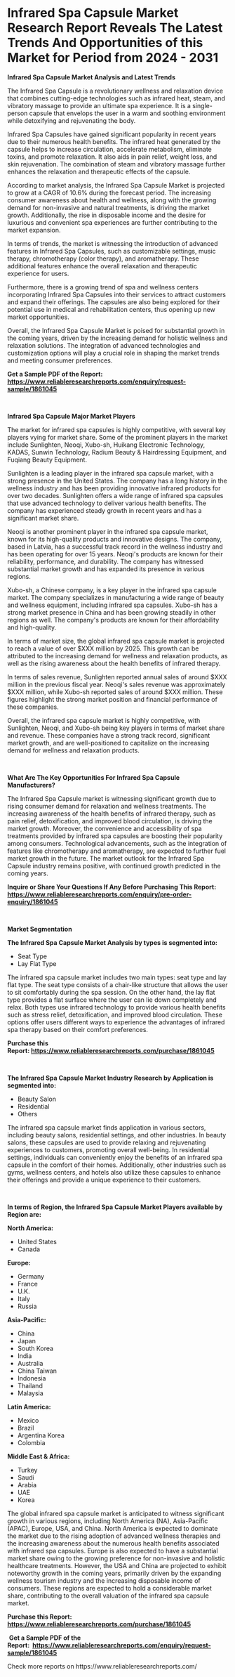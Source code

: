 <p><h1>Infrared Spa Capsule Market Research Report Reveals The Latest Trends And Opportunities of this Market for Period from 2024 - 2031</h1></p><p><strong>Infrared Spa Capsule Market Analysis and Latest Trends</strong></p>
<p><p>The Infrared Spa Capsule is a revolutionary wellness and relaxation device that combines cutting-edge technologies such as infrared heat, steam, and vibratory massage to provide an ultimate spa experience. It is a single-person capsule that envelops the user in a warm and soothing environment while detoxifying and rejuvenating the body.</p><p>Infrared Spa Capsules have gained significant popularity in recent years due to their numerous health benefits. The infrared heat generated by the capsule helps to increase circulation, accelerate metabolism, eliminate toxins, and promote relaxation. It also aids in pain relief, weight loss, and skin rejuvenation. The combination of steam and vibratory massage further enhances the relaxation and therapeutic effects of the capsule.</p><p>According to market analysis, the Infrared Spa Capsule Market is projected to grow at a CAGR of 10.6% during the forecast period. The increasing consumer awareness about health and wellness, along with the growing demand for non-invasive and natural treatments, is driving the market growth. Additionally, the rise in disposable income and the desire for luxurious and convenient spa experiences are further contributing to the market expansion.</p><p>In terms of trends, the market is witnessing the introduction of advanced features in Infrared Spa Capsules, such as customizable settings, music therapy, chromotherapy (color therapy), and aromatherapy. These additional features enhance the overall relaxation and therapeutic experience for users.</p><p>Furthermore, there is a growing trend of spa and wellness centers incorporating Infrared Spa Capsules into their services to attract customers and expand their offerings. The capsules are also being explored for their potential use in medical and rehabilitation centers, thus opening up new market opportunities.</p><p>Overall, the Infrared Spa Capsule Market is poised for substantial growth in the coming years, driven by the increasing demand for holistic wellness and relaxation solutions. The integration of advanced technologies and customization options will play a crucial role in shaping the market trends and meeting consumer preferences.</p></p>
<p><strong>Get a Sample PDF of the Report:&nbsp; <a href="https://www.reliableresearchreports.com/enquiry/request-sample/1861045">https://www.reliableresearchreports.com/enquiry/request-sample/1861045</a></strong></p>
<p>&nbsp;</p>
<p><strong>Infrared Spa Capsule Major Market Players</strong></p>
<p><p>The market for infrared spa capsules is highly competitive, with several key players vying for market share. Some of the prominent players in the market include Sunlighten, Neoqi, Xubo-sh, Huikang Electronic Technology, KADAS, Sunwin Technology, Radium Beauty & Hairdressing Equipment, and Fuqiang Beauty Equipment.</p><p>Sunlighten is a leading player in the infrared spa capsule market, with a strong presence in the United States. The company has a long history in the wellness industry and has been providing innovative infrared products for over two decades. Sunlighten offers a wide range of infrared spa capsules that use advanced technology to deliver various health benefits. The company has experienced steady growth in recent years and has a significant market share.</p><p>Neoqi is another prominent player in the infrared spa capsule market, known for its high-quality products and innovative designs. The company, based in Latvia, has a successful track record in the wellness industry and has been operating for over 15 years. Neoqi's products are known for their reliability, performance, and durability. The company has witnessed substantial market growth and has expanded its presence in various regions.</p><p>Xubo-sh, a Chinese company, is a key player in the infrared spa capsule market. The company specializes in manufacturing a wide range of beauty and wellness equipment, including infrared spa capsules. Xubo-sh has a strong market presence in China and has been growing steadily in other regions as well. The company's products are known for their affordability and high-quality.</p><p>In terms of market size, the global infrared spa capsule market is projected to reach a value of over $XXX million by 2025. This growth can be attributed to the increasing demand for wellness and relaxation products, as well as the rising awareness about the health benefits of infrared therapy.</p><p>In terms of sales revenue, Sunlighten reported annual sales of around $XXX million in the previous fiscal year. Neoqi's sales revenue was approximately $XXX million, while Xubo-sh reported sales of around $XXX million. These figures highlight the strong market position and financial performance of these companies.</p><p>Overall, the infrared spa capsule market is highly competitive, with Sunlighten, Neoqi, and Xubo-sh being key players in terms of market share and revenue. These companies have a strong track record, significant market growth, and are well-positioned to capitalize on the increasing demand for wellness and relaxation products.</p></p>
<p>&nbsp;</p>
<p><strong>What Are The Key Opportunities For Infrared Spa Capsule Manufacturers?</strong></p>
<p><p>The Infrared Spa Capsule market is witnessing significant growth due to rising consumer demand for relaxation and wellness treatments. The increasing awareness of the health benefits of infrared therapy, such as pain relief, detoxification, and improved blood circulation, is driving the market growth. Moreover, the convenience and accessibility of spa treatments provided by infrared spa capsules are boosting their popularity among consumers. Technological advancements, such as the integration of features like chromotherapy and aromatherapy, are expected to further fuel market growth in the future. The market outlook for the Infrared Spa Capsule industry remains positive, with continued growth predicted in the coming years.</p></p>
<p><strong>Inquire or Share Your Questions If Any Before Purchasing This Report: <a href="https://www.reliableresearchreports.com/enquiry/pre-order-enquiry/1861045">https://www.reliableresearchreports.com/enquiry/pre-order-enquiry/1861045</a></strong></p>
<p>&nbsp;</p>
<p><strong>Market Segmentation</strong></p>
<p><strong>The Infrared Spa Capsule Market Analysis by types is segmented into:</strong></p>
<p><ul><li>Seat Type</li><li>Lay Flat Type</li></ul></p>
<p><p>The infrared spa capsule market includes two main types: seat type and lay flat type. The seat type consists of a chair-like structure that allows the user to sit comfortably during the spa session. On the other hand, the lay flat type provides a flat surface where the user can lie down completely and relax. Both types use infrared technology to provide various health benefits such as stress relief, detoxification, and improved blood circulation. These options offer users different ways to experience the advantages of infrared spa therapy based on their comfort preferences.</p></p>
<p><strong>Purchase this Report:&nbsp;<a href="https://www.reliableresearchreports.com/purchase/1861045">https://www.reliableresearchreports.com/purchase/1861045</a></strong></p>
<p>&nbsp;</p>
<p><strong>The Infrared Spa Capsule Market Industry Research by Application is segmented into:</strong></p>
<p><ul><li>Beauty Salon</li><li>Residential</li><li>Others</li></ul></p>
<p><p>The infrared spa capsule market finds application in various sectors, including beauty salons, residential settings, and other industries. In beauty salons, these capsules are used to provide relaxing and rejuvenating experiences to customers, promoting overall well-being. In residential settings, individuals can conveniently enjoy the benefits of an infrared spa capsule in the comfort of their homes. Additionally, other industries such as gyms, wellness centers, and hotels also utilize these capsules to enhance their offerings and provide a unique experience to their customers.</p></p>
<p>&nbsp;</p>
<p><strong>In terms of Region, the Infrared Spa Capsule Market Players available by Region are:</strong></p>
<p>
    <p> <strong> North America: </strong>
        <ul>
            <li>United States</li>
            <li>Canada</li>
        </ul>
        </p> 
    <p> <strong> Europe: </strong>
        <ul>
            <li>Germany</li>
            <li>France</li>
            <li>U.K.</li>
            <li>Italy</li>
            <li>Russia</li>
        </ul>
        </p> 
    <p> <strong> Asia-Pacific: </strong>
        <ul>
            <li>China</li>
            <li>Japan</li>
            <li>South Korea</li>
            <li>India</li>
            <li>Australia</li>
            <li>China Taiwan</li>
            <li>Indonesia</li>
            <li>Thailand</li>
            <li>Malaysia</li>
        </ul>
        </p> 
    <p> <strong> Latin America: </strong>
        <ul>
            <li>Mexico</li>
            <li>Brazil</li>
            <li>Argentina Korea</li>
            <li>Colombia</li>
        </ul>
        </p> 
    <p> <strong> Middle East & Africa: </strong>
        <ul>
            <li>Turkey</li>
            <li>Saudi</li>
            <li>Arabia</li>
            <li>UAE</li>
            <li>Korea</li>
        </ul>
    </p>
    </p>
<p><p>The global infrared spa capsule market is anticipated to witness significant growth in various regions, including North America (NA), Asia-Pacific (APAC), Europe, USA, and China. North America is expected to dominate the market due to the rising adoption of advanced wellness therapies and the increasing awareness about the numerous health benefits associated with infrared spa capsules. Europe is also expected to have a substantial market share owing to the growing preference for non-invasive and holistic healthcare treatments. However, the USA and China are projected to exhibit noteworthy growth in the coming years, primarily driven by the expanding wellness tourism industry and the increasing disposable income of consumers. These regions are expected to hold a considerable market share, contributing to the overall valuation of the infrared spa capsule market.</p></p>
<p><strong>Purchase this Report: <a href="https://www.reliableresearchreports.com/purchase/1861045">https://www.reliableresearchreports.com/purchase/1861045</a></strong></p>
<p>&nbsp;<strong>Get a Sample PDF of the Report:&nbsp;&nbsp;<a href="https://www.reliableresearchreports.com/enquiry/request-sample/1861045">https://www.reliableresearchreports.com/enquiry/request-sample/1861045</a></strong></p>
<p><strong></strong></p>
<p>Check more reports on https://www.reliableresearchreports.com/</p>